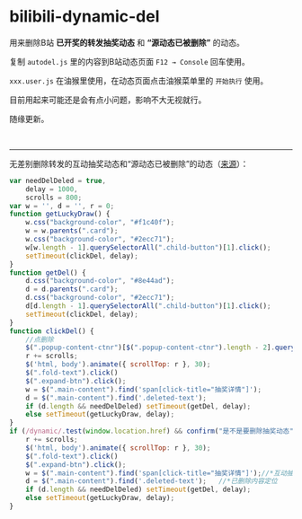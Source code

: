 # bilibili-dynamic-del
用来删除B站 **已开奖的转发抽奖动态** 和 **“源动态已被删除”** 的动态。

复制 `autodel.js` 里的内容到B站动态页面 `F12 → Console` 回车使用。

`xxx.user.js` 在油猴里使用，在动态页面点击油猴菜单里的 `开始执行` 使用。

目前用起来可能还是会有点小问题，影响不大无视就行。

随缘更新。

​    

------

无差别删除转发的互动抽奖动态和“源动态已被删除”的动态（[来源](https://gwliang.com/2020/03/12/bilibili-del-Luck-draw-dynamic)）：

```javascript
var needDelDeled = true,
    delay = 1000,
    scrolls = 800;
var w = '', d = '', r = 0;
function getLuckyDraw() {
    w.css("background-color", "#f1c40f");
    w = w.parents(".card");
    w.css("background-color", "#2ecc71");
    w[w.length - 1].querySelectorAll(".child-button")[1].click();
    setTimeout(clickDel, delay);
}
function getDel() {
    d.css("background-color", "#8e44ad");
    d = d.parents(".card");
    d.css("background-color", "#2ecc71");
    d[d.length - 1].querySelectorAll(".child-button")[1].click();
    setTimeout(clickDel, delay);
}
function clickDel() {
    //点删除
    $(".popup-content-ctnr")[$(".popup-content-ctnr").length - 2].querySelector(".bl-button").click(); // 点确定
    r += scrolls;
    $('html, body').animate({ scrollTop: r }, 30);
    $(".fold-text").click()
    $(".expand-btn").click();
    w = $(".main-content").find('span[click-title="抽奖详情"]');
    d = $(".main-content").find('.deleted-text');
    if (d.length && needDelDeled) setTimeout(getDel, delay);
    else setTimeout(getLuckyDraw, delay);
}
if (/dynamic/.test(window.location.href) && confirm("是不是要删除抽奖动态")) {
    r += scrolls;
    $('html, body').animate({ scrollTop: r }, 30);
    $(".fold-text").click()
    $(".expand-btn").click();
    w = $(".main-content").find('span[click-title="抽奖详情"]');//*互动抽奖内容定位
    d = $(".main-content").find('.deleted-text');   //*已删除内容定位
    if (d.length && needDelDeled) setTimeout(getDel, delay);
    else setTimeout(getLuckyDraw, delay);
}
```

